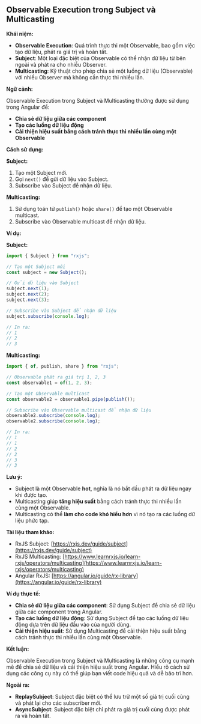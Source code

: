 ## Observable Execution trong Subject và Multicasting

**Khái niệm:**

- **Observable Execution**: Quá trình thực thi một Observable, bao gồm việc tạo dữ liệu, phát ra giá trị và hoàn tất.
- **Subject**: Một loại đặc biệt của Observable có thể nhận dữ liệu từ bên ngoài và phát ra cho nhiều Observer.
- **Multicasting**: Kỹ thuật cho phép chia sẻ một luồng dữ liệu (Observable) với nhiều Observer mà không cần thực thi nhiều lần.

**Ngữ cảnh:**

Observable Execution trong Subject và Multicasting thường được sử dụng trong Angular để:

- **Chia sẻ dữ liệu giữa các component**
- **Tạo các luồng dữ liệu động**
- **Cải thiện hiệu suất bằng cách tránh thực thi nhiều lần cùng một Observable**

**Cách sử dụng:**

**Subject:**

1. Tạo một Subject mới.
2. Gọi `next()` để gửi dữ liệu vào Subject.
3. Subscribe vào Subject để nhận dữ liệu.

**Multicasting:**

1. Sử dụng toán tử `publish()` hoặc `share()` để tạo một Observable multicast.
2. Subscribe vào Observable multicast để nhận dữ liệu.

**Ví dụ:**

**Subject:**

```typescript
import { Subject } from "rxjs";

// Tạo một Subject mới
const subject = new Subject();

// Gửi dữ liệu vào Subject
subject.next(1);
subject.next(2);
subject.next(3);

// Subscribe vào Subject để nhận dữ liệu
subject.subscribe(console.log);

// In ra:
// 1
// 2
// 3
```

**Multicasting:**

```typescript
import { of, publish, share } from "rxjs";

// Observable phát ra giá trị 1, 2, 3
const observable1 = of(1, 2, 3);

// Tạo một Observable multicast
const observable2 = observable1.pipe(publish());

// Subscribe vào Observable multicast để nhận dữ liệu
observable2.subscribe(console.log);
observable2.subscribe(console.log);

// In ra:
// 1
// 1
// 2
// 2
// 3
// 3
```

**Lưu ý:**

- Subject là một Observable **hot**, nghĩa là nó bắt đầu phát ra dữ liệu ngay khi được tạo.
- Multicasting giúp **tăng hiệu suất** bằng cách tránh thực thi nhiều lần cùng một Observable.
- Multicasting có thể **làm cho code khó hiểu hơn** vì nó tạo ra các luồng dữ liệu phức tạp.

**Tài liệu tham khảo:**

- RxJS Subject: [https://rxjs.dev/guide/subject](https://rxjs.dev/guide/subject)
- RxJS Multicasting: [https://www.learnrxjs.io/learn-rxjs/operators/multicasting](https://www.learnrxjs.io/learn-rxjs/operators/multicasting)
- Angular RxJS: [https://angular.io/guide/rx-library](https://angular.io/guide/rx-library)

**Ví dụ thực tế:**

- **Chia sẻ dữ liệu giữa các component**: Sử dụng Subject để chia sẻ dữ liệu giữa các component trong Angular.
- **Tạo các luồng dữ liệu động**: Sử dụng Subject để tạo các luồng dữ liệu động dựa trên dữ liệu đầu vào của người dùng.
- **Cải thiện hiệu suất**: Sử dụng Multicasting để cải thiện hiệu suất bằng cách tránh thực thi nhiều lần cùng một Observable.

**Kết luận:**

Observable Execution trong Subject và Multicasting là những công cụ mạnh mẽ để chia sẻ dữ liệu và cải thiện hiệu suất trong Angular. Hiểu rõ cách sử dụng các công cụ này có thể giúp bạn viết code hiệu quả và dễ bảo trì hơn.

**Ngoài ra:**

- **ReplaySubject**: Subject đặc biệt có thể lưu trữ một số giá trị cuối cùng và phát lại cho các subscriber mới.
- **AsyncSubject**: Subject đặc biệt chỉ phát ra giá trị cuối cùng được phát ra và hoàn tất.
